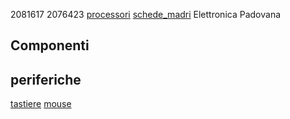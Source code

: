 2081617
2076423
[processori](/componenti/processori.md)
[schede_madri](componenti/schede_madri.md)
Elettronica Padovana
## Componenti ##
## periferiche ##
[tastiere](/periferiche/tastiere.md)
[mouse](/periferiche/mouse.md)